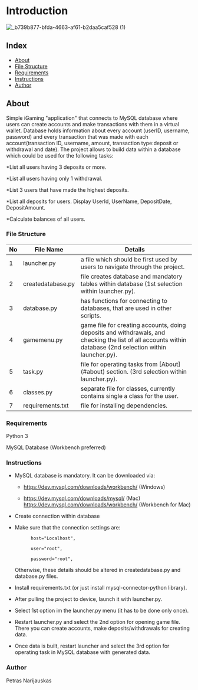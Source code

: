 # Introduction
![_b739b877-bfda-4663-af61-b2daa5caf528 (1)](https://github.com/user-attachments/assets/0eac3c6e-86af-45f0-be56-de6d8962e48b)



## Index

- [About](#about)
- [File Structure](#file-structure)
- [Requirements](#Requirements)
- [Instructions](#Instructions)
- [Author](#Author)


## About
Simple iGaming "application" that connects to MySQL database where users can create accounts and make transactions with them in a virtual wallet. Database holds information about every account (userID, username, password) and every transaction that was made with each account(transaction ID, username, amount, transaction type:deposit or withdrawal and date). The project allows to build data within a database which could be used for the following tasks:

*List all users having 3 deposits or more.

*List all users having only 1 withdrawal.

*List 3 users that have made the highest deposits.

*List all deposits for users. Display UserId, UserName, DepositDate, DepositAmount.

*Calculate balances of all users.


### File Structure


| No | File Name | Details 
|----|------------|-------|
| 1  | launcher.py      | a file which should be first used by users to navigate through the project.
| 2  | createdatabase.py| file creates database and mandatory tables within database (1st selection within launcher.py).
| 3  | database.py      | has functions for connecting to databases, that are used in other scripts.
| 4  | gamemenu.py      | game file for creating accounts, doing deposits and withdrawals, and checking the list of all accounts within database (2nd selection within launcher.py).
| 5  | task.py          | file for operating tasks from [About] (#about) section. (3rd selection within launcher.py).
| 6  | classes.py       | separate file for classes, currently contains single a class for the user.
| 7  | requirements.txt | file for installing dependencies.

### Requirements 
Python 3

MySQL Database (Workbench preferred)


### Instructions
- MySQL database is mandatory. It can be downloaded via:
  
  * https://dev.mysql.com/downloads/workbench/ (Windows)
    
  * https://dev.mysql.com/downloads/mysql/ (Mac) https://dev.mysql.com/downloads/workbench/ (Workbench for Mac)
    
- Create connection within database
  
- Make sure that the connection settings are:

            host="Localhost",
  
            user="root",
  
            password="root",
  
    Otherwise, these details should be altered in createdatabase.py and database.py files.        
  
- Install requirements.txt (or just install mysql-connector-python library).
  
- After pulling the project to device, launch it with launcher.py.
 
- Select 1st option im the launcher.py menu (it has to be done only once).
  
- Restart launcher.py and select the 2nd option for opening game file. There you can create accounts, make deposits/withdrawals for creating data.
  
- Once data is built, restart launcher and select the 3rd option for operating task in MySQL database with generated data.



### Author

Petras Narijauskas
